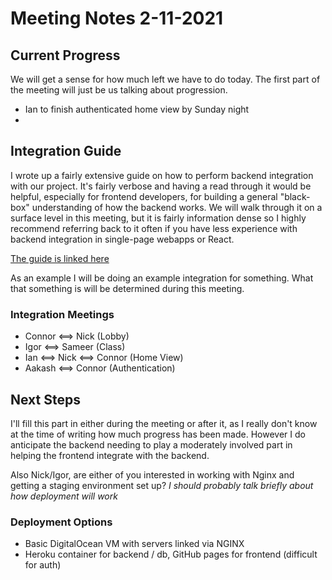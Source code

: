 # Meeting Notes 2-11-2021

## Current Progress
We will get a sense for how much left we have to do today. The first part of the meeting will just be us talking about progression.
* Ian to finish authenticated home view by Sunday night
* 

## Integration Guide
I wrote up a fairly extensive guide on how to perform backend integration with our project. It's fairly verbose and having a read through it would be helpful, especially for frontend developers, for building a general "black-box" understanding of how the backend works. We will walk through it on a surface level in this meeting, but it is fairly information dense so I highly recommend referring back to it often if you have less experience with backend integration in single-page webapps or React.

[The guide is linked here](../docs/Backend%20Integration%20Guide.md)

As an example I will be doing an example integration for something. What that something is will be determined during this meeting.

### Integration Meetings
* Connor ⟺ Nick (Lobby)
* Igor ⟺ Sameer (Class)
* Ian ⟺ Nick ⟺ Connor (Home View)
* Aakash ⟺ Connor (Authentication)

## Next Steps
I'll fill this part in either during the meeting or after it, as I really don't know at the time of writing how much progress has been made. However I do anticipate the backend needing to play a moderately involved part in helping the frontend integrate with the backend.

Also Nick/Igor, are either of you interested in working with Nginx and getting a staging environment set up? *I should probably talk briefly about how deployment will work*

### Deployment Options
* Basic DigitalOcean VM with servers linked via NGINX
* Heroku container for backend / db, GitHub pages for frontend (difficult for auth)

